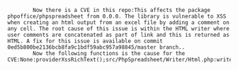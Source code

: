 
            Now there is a CVE in this repo:This affects the package phpoffice/phpspreadsheet from 0.0.0. The library is vulnerable to XSS when creating an html output from an excel file by adding a comment on any cell. The root cause of this issue is within the HTML writer where user comments are concatenated as part of link and this is returned as HTML. A fix for this issue is available on commit 0ed5b800be2136bcb8fa9c1bdf59abc957a98845/master branch..
            Now the following functions is the cause for the CVE:None:providerXssRichText();src/PhpSpreadsheet/Writer/Html.php:writeComment();src/PhpSpreadsheet/Writer/Html.php:writeComment();
            